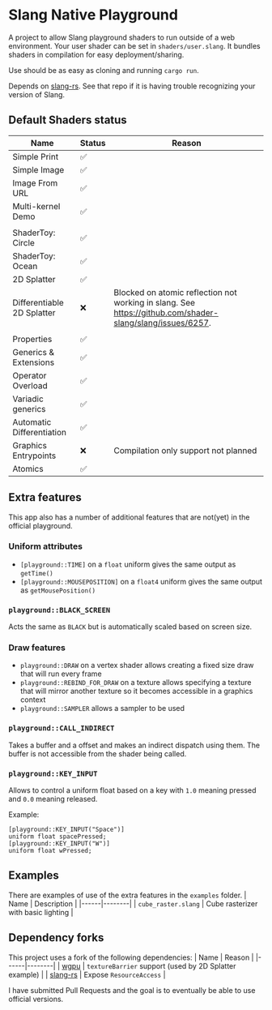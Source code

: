 # Slang Native Playground

A project to allow Slang playground shaders to run outside of a web environment. Your user shader can be set in `shaders/user.slang`. It bundles shaders in compilation for easy deployment/sharing.

Use should be as easy as cloning and running `cargo run`.

Depends on [slang-rs](https://github.com/FloatyMonkey/slang-rs). See that repo if it is having trouble recognizing your version of Slang.

## Default Shaders status

| Name | Status | Reason |
|------|--------|--------|
| Simple Print | ✅ | |
| Simple Image | ✅ | |
| Image From URL | ✅ | |
| Multi-kernel Demo | ✅ | |
| | | |
| ShaderToy: Circle | ✅ | |
| ShaderToy: Ocean | ✅ | |
| 2D Splatter | ✅ | |
| Differentiable 2D Splatter | ❌ | Blocked on atomic reflection not working in slang. See https://github.com/shader-slang/slang/issues/6257. |
| | | |
| Properties | ✅ | |
| Generics & Extensions | ✅ | |
| Operator Overload | ✅ | |
| Variadic generics | ✅ | |
| Automatic Differentiation | ✅ | |
| Graphics Entrypoints | ❌ | Compilation only support not planned |
| Atomics | ✅ | |





## Extra features

This app also has a number of additional features that are not(yet) in the official playground.

### Uniform attributes

* `[playground::TIME]` on a `float` uniform gives the same output as `getTime()`
* `[playground::MOUSEPOSITION]` on a `float4` uniform gives the same output as `getMousePosition()`

### `playground::BLACK_SCREEN`

Acts the same as `BLACK` but is automatically scaled based on screen size.

### Draw features

* `playground::DRAW` on a vertex shader allows creating a fixed size draw that will run every frame
* `playground::REBIND_FOR_DRAW` on a texture allows specifying a texture that will mirror another texture so it becomes accessible in a graphics context
* `playground::SAMPLER` allows a sampler to be used

### `playground::CALL_INDIRECT`

Takes a buffer and a offset and makes an indirect dispatch using them. The buffer is not accessible from the shader being called.

### `playground::KEY_INPUT`

Allows to control a uniform float based on a key with `1.0` meaning pressed and `0.0` meaning released.

Example:
```slang
[playground::KEY_INPUT("Space")]
uniform float spacePressed;
[playground::KEY_INPUT("W")] 
uniform float wPressed;
```

## Examples

There are examples of use of the extra features in the `examples` folder.
| Name | Description |
|------|--------|
| `cube_raster.slang` | Cube rasterizer with basic lighting |

## Dependency forks

This project uses a fork of the following dependencies:
| Name | Reason |
|------|--------|
| [wgpu](https://github.com/gfx-rs/wgpu) | `textureBarrier` support (used by 2D Splatter example) |
| [slang-rs](https://github.com/FloatyMonkey/slang-rs) | Expose `ResourceAccess` |

I have submitted Pull Requests and the goal is to eventually be able to use official versions.


